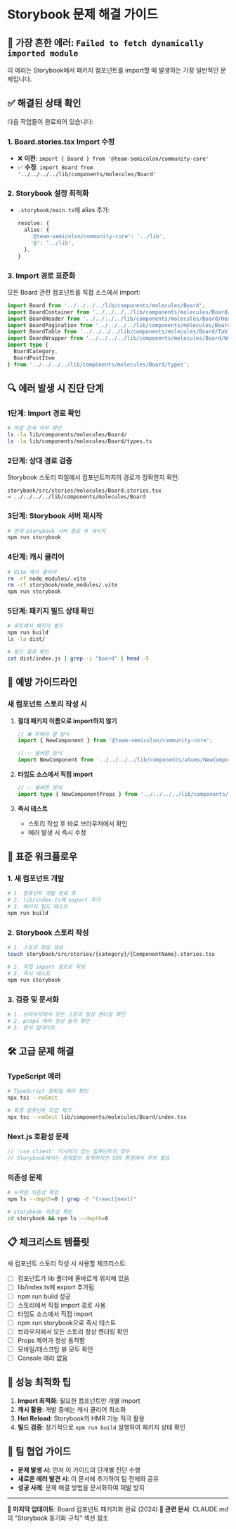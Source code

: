# Storybook 문제 해결 가이드

## 🚨 가장 흔한 에러: `Failed to fetch dynamically imported module`

이 에러는 Storybook에서 패키지 컴포넌트를 import할 때 발생하는 가장 일반적인 문제입니다.

## ✅ 해결된 상태 확인

다음 작업들이 완료되어 있습니다:

### 1. Board.stories.tsx Import 수정
- ❌ **이전**: `import { Board } from '@team-semicolon/community-core'`
- ✅ **수정**: `import Board from '../../../../lib/components/molecules/Board'`

### 2. Storybook 설정 최적화
- `.storybook/main.ts`에 alias 추가:
  ```typescript
  resolve: {
    alias: {
      '@team-semicolon/community-core': '../lib',
      '@': '../lib',
    },
  }
  ```

### 3. Import 경로 표준화
모든 Board 관련 컴포넌트를 직접 소스에서 import:
```typescript
import Board from '../../../../lib/components/molecules/Board';
import BoardContainer from '../../../../lib/components/molecules/Board/Container';
import BoardHeader from '../../../../lib/components/molecules/Board/Header';
import BoardPagination from '../../../../lib/components/molecules/Board/Pagination';
import BoardTable from '../../../../lib/components/molecules/Board/Table';
import BoardWrapper from '../../../../lib/components/molecules/Board/Wrapper';
import type { 
  BoardCategory,
  BoardPostItem 
} from '../../../../lib/components/molecules/Board/types';
```

## 🔍 에러 발생 시 진단 단계

### 1단계: Import 경로 확인
```bash
# 파일 존재 여부 확인
ls -la lib/components/molecules/Board/
ls -la lib/components/molecules/Board/types.ts
```

### 2단계: 상대 경로 검증
Storybook 스토리 파일에서 컴포넌트까지의 경로가 정확한지 확인:
```
storybook/src/stories/molecules/Board.stories.tsx
→ ../../../../lib/components/molecules/Board
```

### 3단계: Storybook 서버 재시작
```bash
# 현재 Storybook 서버 종료 후 재시작
npm run storybook
```

### 4단계: 캐시 클리어
```bash
# Vite 캐시 클리어
rm -rf node_modules/.vite
rm -rf storybook/node_modules/.vite
npm run storybook
```

### 5단계: 패키지 빌드 상태 확인
```bash
# 루트에서 패키지 빌드
npm run build
ls -la dist/

# 빌드 결과 확인
cat dist/index.js | grep -i "board" | head -5
```

## 🎯 예방 가이드라인

### 새 컴포넌트 스토리 작성 시
1. **절대 패키지 이름으로 import하지 않기**
   ```typescript
   // ❌ 피해야 할 방식
   import { NewComponent } from '@team-semicolon/community-core';
   
   // ✅ 올바른 방식
   import NewComponent from '../../../../lib/components/atoms/NewComponent';
   ```

2. **타입도 소스에서 직접 import**
   ```typescript
   // ✅ 올바른 방식
   import type { NewComponentProps } from '../../../../lib/components/atoms/NewComponent/types';
   ```

3. **즉시 테스트**
   - 스토리 작성 후 바로 브라우저에서 확인
   - 에러 발생 시 즉시 수정

## 🔄 표준 워크플로우

### 1. 새 컴포넌트 개발
```bash
# 1. 컴포넌트 개발 완료 후
# 2. lib/index.ts에 export 추가
# 3. 패키지 빌드 테스트
npm run build
```

### 2. Storybook 스토리 작성
```bash
# 1. 스토리 파일 생성
touch storybook/src/stories/{category}/{ComponentName}.stories.tsx

# 2. 직접 import 경로로 작성
# 3. 즉시 테스트
npm run storybook
```

### 3. 검증 및 문서화
```bash
# 1. 브라우저에서 모든 스토리 정상 렌더링 확인
# 2. props 제어 정상 동작 확인
# 3. 문서 업데이트
```

## 🛠️ 고급 문제 해결

### TypeScript 에러
```bash
# TypeScript 컴파일 에러 확인
npx tsc --noEmit

# 특정 컴포넌트 타입 체크
npx tsc --noEmit lib/components/molecules/Board/index.tsx
```

### Next.js 호환성 문제
```typescript
// 'use client' 지시어가 있는 컴포넌트의 경우
// Storybook에서는 문제없이 동작하지만 SSR 환경에서 주의 필요
```

### 의존성 문제
```bash
# 누락된 의존성 확인
npm ls --depth=0 | grep -E "(react|next)"

# storybook 의존성 확인
cd storybook && npm ls --depth=0
```

## 📋 체크리스트 템플릿

새 컴포넌트 스토리 작성 시 사용할 체크리스트:

- [ ] 컴포넌트가 lib 폴더에 올바르게 위치해 있음
- [ ] lib/index.ts에 export 추가됨
- [ ] npm run build 성공
- [ ] 스토리에서 직접 import 경로 사용
- [ ] 타입도 소스에서 직접 import
- [ ] npm run storybook으로 즉시 테스트
- [ ] 브라우저에서 모든 스토리 정상 렌더링 확인
- [ ] Props 제어가 정상 동작함
- [ ] 모바일/데스크탑 뷰 모두 확인
- [ ] Console 에러 없음

## 🚀 성능 최적화 팁

1. **Import 최적화**: 필요한 컴포넌트만 개별 import
2. **캐시 활용**: 개발 중에는 캐시 클리어 최소화
3. **Hot Reload**: Storybook의 HMR 기능 적극 활용
4. **빌드 검증**: 정기적으로 `npm run build` 실행하여 패키지 상태 확인

## 🤝 팀 협업 가이드

- **문제 발생 시**: 먼저 이 가이드의 단계별 진단 수행
- **새로운 에러 발견 시**: 이 문서에 추가하여 팀 전체와 공유
- **성공 사례**: 문제 해결 방법을 문서화하여 재발 방지

---

**📝 마지막 업데이트**: Board 컴포넌트 패키지화 완료 (2024)
**🔗 관련 문서**: CLAUDE.md의 "Storybook 동기화 규칙" 섹션 참조
